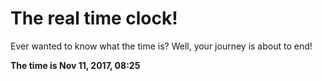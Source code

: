 # The real time clock!

Ever wanted to know what the time is? Well, your journey is about to end!

**The time is Nov 11, 2017, 08:25**